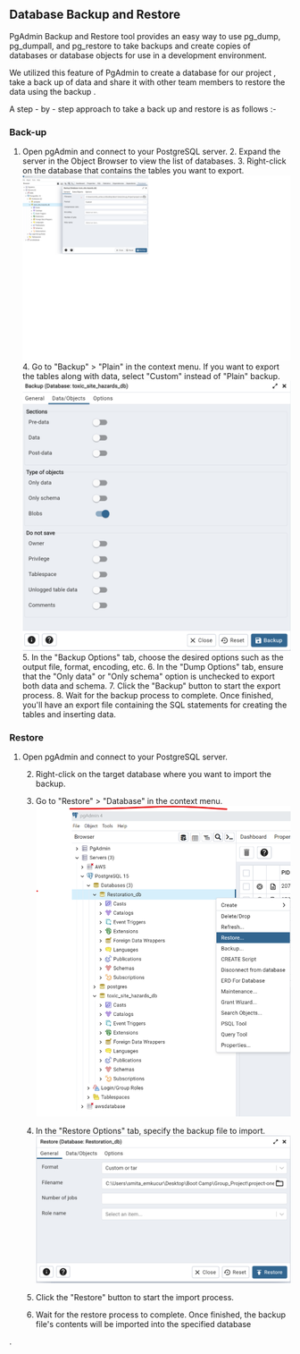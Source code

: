 ﻿## Database Backup and Restore

PgAdmin Backup and Restore tool provides an easy way to use pg_dump, pg_dumpall, and pg_restore to take backups and create copies of databases or database objects for use in a development environment.

We utilized this feature of PgAdmin to create a database for our project , take a back up of data and share it with other team members to restore the data using the backup .

A step - by - step approach to take a back up and restore  is as follows :-

### Back-up

 1. Open pgAdmin and connect to your PostgreSQL server.
    2.   Expand the server in the Object Browser to view the list of databases.
    3.   Right-click on the database that contains the tables you want to export.![enter image description here](https://github.com/CWCroghan/project-one/blob/Smita/Images/pgadmin_backup_step1.png)
    4.  Go to "Backup" > "Plain" in the context menu. If you want to export the tables along with data, select "Custom" instead of  "Plain" backup.![enter image description here](https://github.com/CWCroghan/project-one/blob/Smita/Images/pgadmin_backup_step2.png)
    5.  In the "Backup Options" tab, choose the desired options such as the output file, format, encoding, etc.
    6.  In the "Dump Options" tab, ensure that the "Only data" or "Only schema" option is unchecked to export both data and schema. 
    7.  Click the "Backup" button to start the export process.
    8. Wait for the backup process to complete. Once finished, you'll have an export file containing the SQL statements for creating the 
    tables and inserting data.

### Restore

 

 1. Open pgAdmin and connect to your PostgreSQL server.
    
    2.  Right-click on the target database where you want to import the backup.
    
    3.  Go to "Restore" > "Database" in the context menu.![enter image description here](https://github.com/CWCroghan/project-one/blob/Smita/Images/pgadmin_restore_step1.png)
    
    4.  In the "Restore Options" tab, specify the backup file to import.![enter image description here](https://github.com/CWCroghan/project-one/blob/Smita/Images/pgadmin_restore_step2.png)
    5. Click the "Restore" button to start the import process.
    6.  Wait for the restore process to complete. Once finished, the backup file's contents will be imported into the specified database

.

    
   
